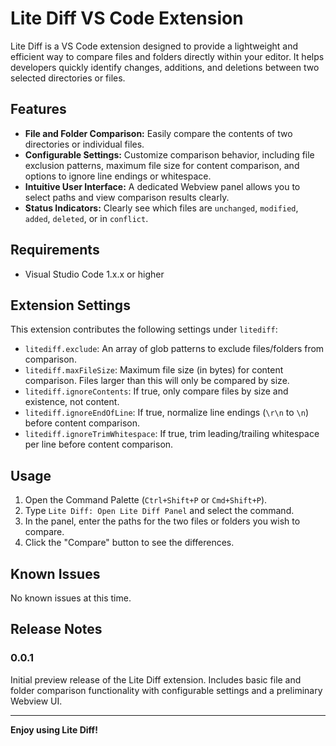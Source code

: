 # Lite Diff VS Code Extension

Lite Diff is a VS Code extension designed to provide a lightweight and efficient way to compare files and folders directly within your editor. It helps developers quickly identify changes, additions, and deletions between two selected directories or files.

## Features

*   **File and Folder Comparison:** Easily compare the contents of two directories or individual files.
*   **Configurable Settings:** Customize comparison behavior, including file exclusion patterns, maximum file size for content comparison, and options to ignore line endings or whitespace.
*   **Intuitive User Interface:** A dedicated Webview panel allows you to select paths and view comparison results clearly.
*   **Status Indicators:** Clearly see which files are `unchanged`, `modified`, `added`, `deleted`, or in `conflict`.

## Requirements

*   Visual Studio Code 1.x.x or higher

## Extension Settings

This extension contributes the following settings under `litediff`:

*   `litediff.exclude`: An array of glob patterns to exclude files/folders from comparison.
*   `litediff.maxFileSize`: Maximum file size (in bytes) for content comparison. Files larger than this will only be compared by size.
*   `litediff.ignoreContents`: If true, only compare files by size and existence, not content.
*   `litediff.ignoreEndOfLine`: If true, normalize line endings (`\r\n` to `\n`) before content comparison.
*   `litediff.ignoreTrimWhitespace`: If true, trim leading/trailing whitespace per line before content comparison.

## Usage

1.  Open the Command Palette (`Ctrl+Shift+P` or `Cmd+Shift+P`).
2.  Type `Lite Diff: Open Lite Diff Panel` and select the command.
3.  In the panel, enter the paths for the two files or folders you wish to compare.
4.  Click the "Compare" button to see the differences.

## Known Issues

No known issues at this time.

## Release Notes

### 0.0.1

Initial preview release of the Lite Diff extension. Includes basic file and folder comparison functionality with configurable settings and a preliminary Webview UI.

---

**Enjoy using Lite Diff!**